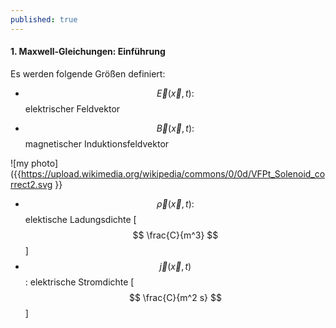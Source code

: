 ```yaml
---
published: true
---
```

#### 1. Maxwell-Gleichungen: Einführung

Es werden folgende Größen definiert:

- $$\vec E(\vec x,t) :$$ elektrischer Feldvektor

- $$\vec B(\vec x,t) :$$ magnetischer Induktionsfeldvektor



![my photo]({{https://upload.wikimedia.org/wikipedia/commons/0/0d/VFPt_Solenoid_correct2.svg }}

- $$\vec \rho(\vec x,t) :$$ elektische Ladungsdichte [ $$ \frac{C}{m^3} $$ ]
- $$\vec j(\vec x,t) $$ : elektrische Stromdichte  [ $$ \frac{C}{m^2 s} $$ ]
